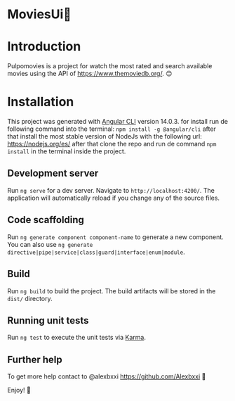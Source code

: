 # MoviesUi🍿

# Introduction

Pulpomovies is a project for watch the most rated and search available movies using the API of https://www.themoviedb.org/. 😊

# Installation

This project was generated with [Angular CLI](https://github.com/angular/angular-cli) version 14.0.3. for install run de following command into the terminal: <code>npm install -g @angular/cli</code> after that install the most stable version of NodeJs with the following url: https://nodejs.org/es/ after that clone the repo and run de command <code>npm install</code> in the terminal inside the project.

## Development server

Run `ng serve` for a dev server. Navigate to `http://localhost:4200/`. The application will automatically reload if you change any of the source files.

## Code scaffolding

Run `ng generate component component-name` to generate a new component. You can also use `ng generate directive|pipe|service|class|guard|interface|enum|module`.

## Build

Run `ng build` to build the project. The build artifacts will be stored in the `dist/` directory.

## Running unit tests

Run `ng test` to execute the unit tests via [Karma](https://karma-runner.github.io).

## Further help

To get more help contact to @alexbxxi https://github.com/Alexbxxi 👾

Enjoy! 🚀
